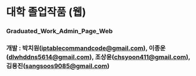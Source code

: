 # 대학 졸업작품 (웹)
### Graduated_Work_Admin_Page_Web
### 개발 : 박치원(iptablecommandcode@gmail.com), 이종운(dlwhddns5614@gmail.com), 조상윤(chsyoon411@gmail.com), 김용진(sangsoos9085@gmail.com)
